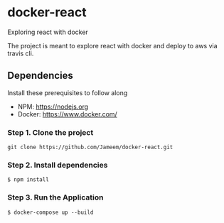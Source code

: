 # docker-react

Exploring react with docker

The project is meant to explore react with docker and deploy to aws via travis cli.

## Dependencies

Install these prerequisites to follow along

- NPM: https://nodejs.org
- Docker: https://www.docker.com/

### Step 1. Clone the project

```
git clone https://github.com/Jameem/docker-react.git
```
### Step 2. Install dependencies
```
$ npm install
```

### Step 3. Run the Application

```
$ docker-compose up --build
```
